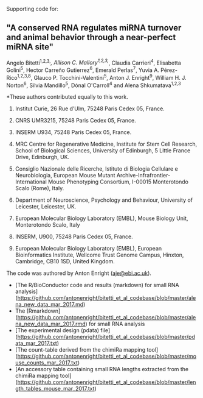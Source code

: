 
Supporting code for:

## "A conserved RNA regulates miRNA turnover and animal behavior through a near-perfect miRNA site"

Angelo Bitetti<sup>1,2,3,*</sup>, Allison C. Mallory<sup>1,2,3,*</sup>, Claudia Carrieri<sup>4</sup>, 
Elisabetta Golini<sup>5</sup>, Hector Carreño Gutierrez<sup>6</sup>, Emerald Perlas<sup>7</sup>, Yuvia A. Pérez-Rico<sup>1,2,3,8</sup>, 
Glauco P. Tocchini-Valentini<sup>5</sup>, Anton J. Enright<sup>9</sup>, William H. J. Norton<sup>6</sup>, 
Silvia Mandillo<sup>5</sup>, Dónal O'Carroll<sup>4</sup> and Alena Shkumatava<sup>1,2,3</sup>	

*These authors contributed equally to this work.

1. Institut Curie, 26 Rue d’Ulm, 75248 Paris Cedex 05, France.

2. CNRS UMR3215, 75248 Paris Cedex 05, France.
3. INSERM U934, 75248 Paris Cedex 05, France. 
4. MRC Centre for Regenerative Medicine, Institute for Stem Cell Research, School of Biological Sciences, University of Edinburgh, 5 Little France Drive, Edinburgh, UK.
5. Consiglio Nazionale delle Ricerche, Istituto di Biologia Cellulare e Neurobiologia, European Mouse Mutant Archive-Infrafrontier-International Mouse Phenotyping Consortium, I-00015 Monterotondo Scalo (Rome), Italy.
6. Department of Neuroscience, Psychology and Behaviour, University of Leicester, Leicester, UK.
7. European Molecular Biology Laboratory (EMBL), Mouse Biology Unit, Monterotondo Scalo, Italy 
8. INSERM, U900, 75248 Paris Cedex 05, France.
9. European Molecular Biology Laboratory (EMBL), European Bioinformatics Institute, Wellcome Trust Genome Campus, Hinxton, Cambridge, CB10 1SD, United Kingdom.


The code was authored by Anton Enright (aje@ebi.ac.uk).

* [The R/BioConductor code and results (markdown) for small RNA analysis] (https://github.com/antonenright/bitetti_et_al_codebase/blob/master/alena_new_data_mar_2017.md)
* The [Rmarkdown] (https://github.com/antonenright/bitetti_et_al_codebase/blob/master/alena_new_data_mar_2017.rmd) for small RNA analysis
* [The experimental design (pdata) file] (https://github.com/antonenright/bitetti_et_al_codebase/blob/master/pdata_mar_2017.txt)
* [The count-table derived from the chimiRa mapping tool] (https://github.com/antonenright/bitetti_et_al_codebase/blob/master/mouse_counts_mar_2017.txt)
* [An accessory table containing small RNA lengths extracted from the chimiRa mapping tool] (https://github.com/antonenright/bitetti_et_al_codebase/blob/master/length_tables_mouse_mar_2017.txt)

